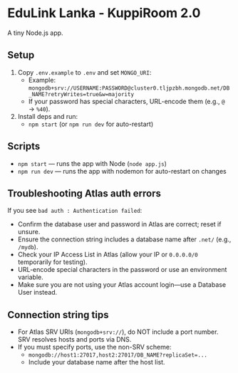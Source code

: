 # EduLink Lanka - KuppiRoom 2.0

A tiny Node.js app.

## Setup

1. Copy `.env.example` to `.env` and set `MONGO_URI`:
	- Example: `mongodb+srv://USERNAME:PASSWORD@cluster0.tljpzbh.mongodb.net/DB_NAME?retryWrites=true&w=majority`
	- If your password has special characters, URL-encode them (e.g., `@` → `%40`).
2. Install deps and run:
	- `npm start` (or `npm run dev` for auto-restart)

## Scripts

- `npm start` — runs the app with Node (`node app.js`)
- `npm run dev` — runs the app with nodemon for auto-restart on changes

## Troubleshooting Atlas auth errors

If you see `bad auth : Authentication failed`:

- Confirm the database user and password in Atlas are correct; reset if unsure.
- Ensure the connection string includes a database name after `.net/` (e.g., `/mydb`).
- Check your IP Access List in Atlas (allow your IP or `0.0.0.0/0` temporarily for testing).
- URL-encode special characters in the password or use an environment variable.
- Make sure you are not using your Atlas account login—use a Database User instead.

## Connection string tips

- For Atlas SRV URIs (`mongodb+srv://`), do NOT include a port number. SRV resolves hosts and ports via DNS.
- If you must specify ports, use the non-SRV scheme:
	- `mongodb://host1:27017,host2:27017/DB_NAME?replicaSet=...`
	- Include your database name after the host list.
